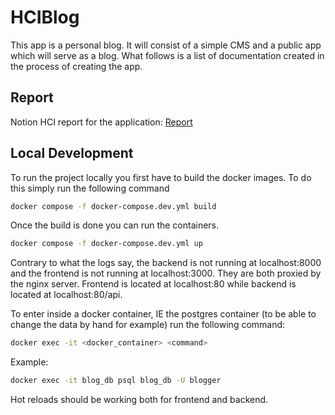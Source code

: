# HCIBlog

This app is a personal blog. It will consist of a simple CMS and a public app which will serve as a blog.
What follows is a list of documentation created in the process of creating the app.

## Report

Notion HCI report for the application: [Report](https://sassy-wakeboard-90d.notion.site/HCIBlog-069748c83e3b4950a40d5446202ced13)

## Local Development

To run the project locally you first have to build the docker images. To do this simply run the following command

```bash
docker compose -f docker-compose.dev.yml build
```

Once the build is done you can run the containers.

```bash
docker compose -f docker-compose.dev.yml up
```

Contrary to what the logs say, the backend is not running at localhost:8000 and the frontend is not running at localhost:3000.
They are both proxied by the nginx server. Frontend is located at localhost:80 while backend is located at localhost:80/api.

To enter inside a docker container, IE the postgres container (to be able to change the data by hand for example) run the following command:

```bash
docker exec -it <docker_container> <command>
```

Example:

```bash
docker exec -it blog_db psql blog_db -U blogger
```

Hot reloads should be working both for frontend and backend.
